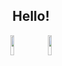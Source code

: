 <div align="center">
    <h2>Hello!</h2>   
    <a href="https://www.linkedin.com/in/daniel-wzr" target="_blank"><img  style="height:32px" width="11%" src="https://img.shields.io/badge/LinkedIn-0077B5?style=for-the-badge&logo=linkedin&logoColor=white"></a>
    <a href="https://linkwizer.vercel.app/" target="_blank" ><img style="height:32px" width="11%" src="https://img.shields.io/badge/Links-7717b5?style=for-the-badge&logo=crayon&logoColor=white"></a>
    
</div>
   <!-- PAINÉIS -->
 <!--    <a href="https://www.github.com/danielwzr">
      <img width="37%" src="https://github-readme-stats.vercel.app/api/top-langs/?username=danielwzr&show_icons=true&theme=radical">
      <img width="28%" src="https://github-readme-stats.vercel.app/api?username=danielwzr&show_icons=true&theme=radical">   
    </a>
</div>

<div align="center">
    <img width="55%" src="https://www.mygo.ge/uploads/blog/1584023795.jpg">
    <br>
        <a href="#"><img alt="JavaScript" height="40em" width="40em" src="https://cdn.jsdelivr.net/gh/devicons/devicon/icons/javascript/javascript-original.svg"></a>
        <a href="#"><img alt="HTML" height="40em" width="40em" src="https://cdn.jsdelivr.net/gh/devicons/devicon/icons/html5/html5-original.svg"></a>
        <a href="#"><img alt="CSS" height="40em" width="40em" src="https://cdn.jsdelivr.net/gh/devicons/devicon/icons/css3/css3-original.svg"></a>
        <a href="#"><img alt="Angular" height="40em" width="40em" src="https://cdn.jsdelivr.net/gh/devicons/devicon/icons/angularjs/angularjs-original.svg"></a>
        <a href="#"><img alt="React" height="40em" width="40em" src="https://cdn.jsdelivr.net/gh/devicons/devicon/icons/react/react-original.svg"></a>       
        <a href="#"><img alt="NextJS" height="40em" width="40em" src="https://cdn.jsdelivr.net/gh/devicons/devicon/icons/nextjs/nextjs-original.svg"></a>
 Let's work together
--> 



